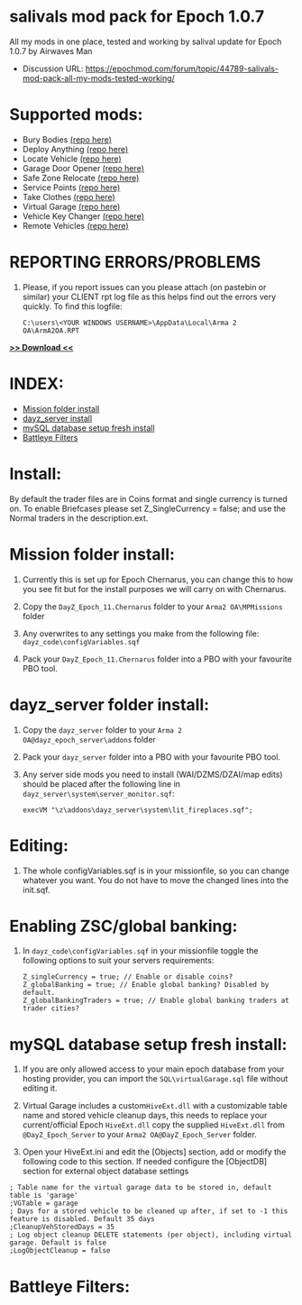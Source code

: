 # salivals mod pack for Epoch 1.0.7
All my mods in one place, tested and working by salival update for Epoch 1.0.7 by Airwaves Man

* Discussion URL: https://epochmod.com/forum/topic/44789-salivals-mod-pack-all-my-mods-tested-working/

# Supported mods:

* Bury Bodies [(repo here)](https://github.com/oiad/buryBodies)
* Deploy Anything [(repo here)](https://github.com/oiad/DayZEpochDeployableBike)
* Locate Vehicle [(repo here)](https://github.com/oiad/locateVehicle)
* Garage Door Opener [(repo here)](https://github.com/oiad/garageDoorOpener)
* Safe Zone Relocate [(repo here)](https://github.com/oiad/safeZoneRelocate)
* Service Points [(repo here)](https://github.com/oiad/service_points)
* Take Clothes [(repo here)](https://github.com/oiad/TakeClothes)
* Virtual Garage [(repo here)](https://github.com/oiad/virtualGarage)
* Vehicle Key Changer [(repo here)](https://github.com/oiad/vkc)
* Remote Vehicles [(repo here)](https://github.com/oiad/remoteVehicle)

# REPORTING ERRORS/PROBLEMS

1. Please, if you report issues can you please attach (on pastebin or similar) your CLIENT rpt log file as this helps find out the errors very quickly. To find this logfile:

	```sqf
	C:\users\<YOUR WINDOWS USERNAME>\AppData\Local\Arma 2 OA\ArmA2OA.RPT
	```

**[>> Download <<](https://github.com/oiad/modPack/archive/master.zip)**

# INDEX:

* [Mission folder install](https://github.com/oiad/modPack#mission-folder-install)
* [dayz_server install](https://github.com/oiad/modPack#dayz_server-folder-install)
* [mySQL database setup fresh install](https://github.com/oiad/modPack#mySQL-database-setup-fresh-install)
* [Battleye Filters](https://github.com/oiad/modPack#battleye-filters)
	
# Install:

By default the trader files are in Coins format and single currency is turned on. To enable Briefcases please set Z_SingleCurrency = false; and use the Normal traders in the description.ext.

# Mission folder install:

1. Currently this is set up for Epoch Chernarus, you can change this to how you see fit but for the install purposes we will carry on with Chernarus.

2. Copy the <code>DayZ_Epoch_11.Chernarus</code> folder to your <code>Arma2 OA\MPMissions</code> folder

3. Any overwrites to any settings you make from the following file: <code>dayz_code\configVariables.sqf</code>

4. Pack your <code>DayZ_Epoch_11.Chernarus</code> folder into a PBO with your favourite PBO tool.

# dayz_server folder install:

1. Copy the <code>dayz_server</code> folder to your <code>Arma 2 OA\@dayz_epoch_server\addons</code> folder

2. Pack your <code>dayz_server</code> folder into a PBO with your favourite PBO tool.

3. Any server side mods you need to install (WAI/DZMS/DZAI/map edits) should be placed after the following line in <code>dayz_server\system\server_monitor.sqf</code>:
	```sqf
	execVM "\z\addons\dayz_server\system\lit_fireplaces.sqf";
	```

# Editing:

1. The whole configVariables.sqf is in your missionfile, so you can change whatever you want. You do not have to move the changed lines into the init.sqf.

# Enabling ZSC/global banking:

1. In <code>dayz_code\configVariables.sqf</code> in your missionfile toggle the following options to suit your servers requirements:
	```sqf
	Z_singleCurrency = true; // Enable or disable coins?
	Z_globalBanking = true; // Enable global banking? Disabled by default.
	Z_globalBankingTraders = true; // Enable global banking traders at trader cities?
	```

# mySQL database setup fresh install:

1. If you are only allowed access to your main epoch database from your hosting provider, you can import the <code>SQL\virtualGarage.sql</code> file without editing it.

2. Virtual Garage includes a custom<code>HiveExt.dll</code> with a customizable table name and stored vehicle cleanup days, this needs to replace your current/official Epoch <code>HiveExt.dll</code> copy the supplied <code>HiveExt.dll</code> from <code>@DayZ_Epoch_Server</code> to your <code>Arma2 OA\@DayZ_Epoch_Server</code> folder.

3. Open your HiveExt.ini and edit the [Objects] section, add or modify the following code to this section. If needed configure the [ObjectDB] section for external object database settings

```
; Table name for the virtual garage data to be stored in, default table is 'garage'
;VGTable = garage
; Days for a stored vehicle to be cleaned up after, if set to -1 this feature is disabled. Default 35 days
;CleanupVehStoredDays = 35
; Log object cleanup DELETE statements (per object), including virtual garage. Default is false
;LogObjectCleanup = false
```

# Battleye Filters:



